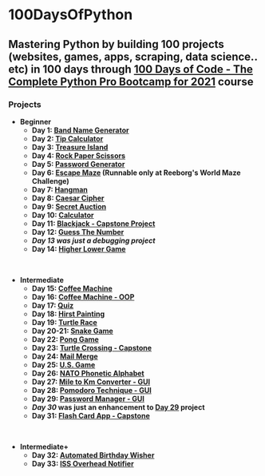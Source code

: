 # 100DaysOfPython

## Mastering Python by building 100 projects (websites, games, apps, scraping, data science.. etc) in 100 days through [100 Days of Code - The Complete Python Pro Bootcamp for 2021](https://www.udemy.com/course/100-days-of-code/) course

### Projects

* **Beginner**
  * **Day 1: [Band Name Generator](https://github.com/OmarKimo/100DaysOfPython/tree/master/Day%20001)**
  * **Day 2: [Tip Calculator](https://github.com/OmarKimo/100DaysOfPython/tree/master/Day%20002)**
  * **Day 3: [Treasure Island](https://github.com/OmarKimo/100DaysOfPython/tree/master/Day%20003)**
  * **Day 4: [Rock Paper Scissors](https://github.com/OmarKimo/100DaysOfPython/tree/master/Day%20004)**
  * **Day 5: [Password Generator](https://github.com/OmarKimo/100DaysOfPython/tree/master/Day%20005)**
  * **Day 6: [Escape Maze](https://github.com/OmarKimo/100DaysOfPython/tree/master/Day%20006) (Runnable only at Reeborg's World Maze Challenge)**
  * **Day 7: [Hangman](https://github.com/OmarKimo/100DaysOfPython/tree/master/Day%20007)**
  * **Day 8: [Caesar Cipher](https://github.com/OmarKimo/100DaysOfPython/tree/master/Day%20008)**
  * **Day 9: [Secret Auction](https://github.com/OmarKimo/100DaysOfPython/tree/master/Day%20009)**
  * **Day 10: [Calculator](https://github.com/OmarKimo/100DaysOfPython/tree/master/Day%20010)**
  * **Day 11: [Blackjack - Capstone Project](https://github.com/OmarKimo/100DaysOfPython/tree/master/Day%20011%20-%20Capstone)**
  * **Day 12: [Guess The Number](https://github.com/OmarKimo/100DaysOfPython/tree/master/Day%20012)**
  * ***Day 13 was just a debugging project***
  * **Day 14: [Higher Lower Game](https://github.com/OmarKimo/100DaysOfPython/tree/master/Day%20014)**
</br>

* **Intermediate**
  * **Day 15: [Coffee Machine](https://github.com/OmarKimo/100DaysOfPython/tree/master/Day%20015)**
  * **Day 16: [Coffee Machine - OOP](https://github.com/OmarKimo/100DaysOfPython/tree/master/Day%20016)**
  * **Day 17: [Quiz](https://github.com/OmarKimo/100DaysOfPython/tree/master/Day%20017)**
  * **Day 18: [Hirst Painting](https://github.com/OmarKimo/100DaysOfPython/tree/master/Day%20018)**
  * **Day 19: [Turtle Race](https://github.com/OmarKimo/100DaysOfPython/tree/master/Day%20019)**
  * **Day 20-21: [Snake Game](https://github.com/OmarKimo/100DaysOfPython/tree/master/Day%20020-021)**
  * **Day 22: [Pong Game](https://github.com/OmarKimo/100DaysOfPython/tree/master/Day%20022)**
  * **Day 23: [Turtle Crossing - Capstone](https://github.com/OmarKimo/100DaysOfPython/tree/master/Day%20023%20-%20Capstone)**
  * **Day 24: [Mail Merge](https://github.com/OmarKimo/100DaysOfPython/tree/master/Day%20024)**
  * **Day 25: [U.S. Game](https://github.com/OmarKimo/100DaysOfPython/tree/master/Day%20025)**
  * **Day 26: [NATO Phonetic Alphabet](https://github.com/OmarKimo/100DaysOfPython/tree/master/Day%20026)**
  * **Day 27: [Mile to Km Converter - GUI](https://github.com/OmarKimo/100DaysOfPython/tree/master/Day%20027)**
  * **Day 28: [Pomodoro Technique - GUI](https://github.com/OmarKimo/100DaysOfPython/tree/master/Day%20028)**
  * **Day 29: [Password Manager - GUI](https://github.com/OmarKimo/100DaysOfPython/tree/master/Day%20029)**
  * ***Day 30* was just an enhancement to [Day 29](https://github.com/OmarKimo/100DaysOfPython/tree/master/Day%20029) project**
  * **Day 31: [Flash Card App - Capstone](https://github.com/OmarKimo/100DaysOfPython/tree/master/Day%20031%20-%20Capstone)**
</br>

* **Intermediate+**
  * **Day 32: [Automated Birthday Wisher](https://github.com/OmarKimo/100DaysOfPython/tree/master/Day%20032)**
  * **Day 33: [ISS Overhead Notifier](https://github.com/OmarKimo/100DaysOfPython/tree/master/Day%20033)**
  
<!---  

* **Advanced**

* **Professional Portfolio Project**

-->
